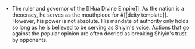 - The ruler and governor of the [[Hua Divine Empire]]. As the nation is a theocracy, he serves as the mouthpiece for #[[deity template]]. However, his power is not absolute. His mandate of authority only holds so long as he is believed to be serving as Shiyin's voice. Actions that go against the popular opinion are often decried as breaking Shiyin's trust by opponents.